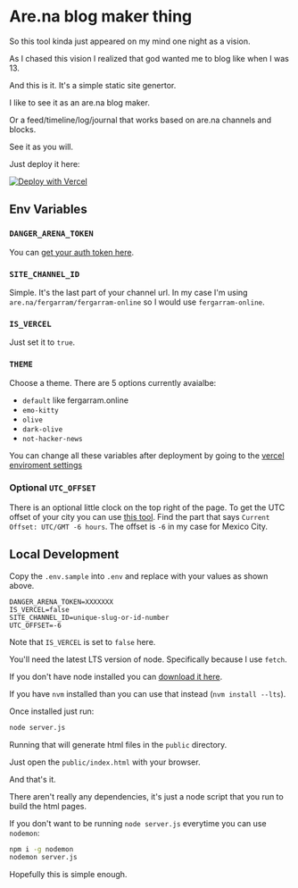 # Are.na blog maker thing

So this tool kinda just appeared on my mind one night as a vision.

As I chased this vision I realized that god wanted me to blog like when I was 13.

And this is it. It's a simple static site genertor.

I like to see it as an are.na blog maker.

Or a feed/timeline/log/journal that works based on are.na channels and blocks.

See it as you will.

Just deploy it here:

[![Deploy with Vercel](https://vercel.com/button)](https://vercel.com/new/clone?repository-url=https%3A%2F%2Fgithub.com%2FFergarram%2Ffergarram.online&env=DANGER_ARENA_TOKEN,SITE_CHANNEL_ID,IS_VERCEL,THEME&envDescription=API%20keys%20and%20other%20configuration%20variables%20needed%20for%20setting%20up%20your%20page.&envLink=https%3A%2F%2Fgithub.com%2FFergarram%2Ffergarram.online&project-name=arena-blog&repository-name=arena-blog&demo-url=https%3A%2F%2Ffergarram.online)

## Env Variables

### `DANGER_ARENA_TOKEN`
You can [get your auth token here](https://arena-token-gen.vercel.app/).

### `SITE_CHANNEL_ID`
Simple. It's the last part of your channel url. In my case I'm using `are.na/fergarram/fergarram-online` so I would use `fergarram-online`.

### `IS_VERCEL`
Just set it to `true`.

### `THEME`
Choose a theme. There are 5 options currently avaialbe:

- `default` like fergarram.online
- `emo-kitty`
- `olive`
- `dark-olive`
- `not-hacker-news`

You can change all these variables after deployment by going to the [vercel enviroment settings](https://vercel.com/docs/projects/environment-variables)

### Optional `UTC_OFFSET`
There is an optional little clock on the top right of the page. To get the UTC offset of your city you can use [this tool](https://www.timeanddate.com/time/zone/mexico/mexico-city). Find the part that says `Current Offset: UTC/GMT -6 hours`. The offset is `-6` in my case for Mexico City.


## Local Development

Copy the `.env.sample` into `.env` and replace with your values as shown above.

```
DANGER_ARENA_TOKEN=XXXXXXX
IS_VERCEL=false
SITE_CHANNEL_ID=unique-slug-or-id-number
UTC_OFFSET=-6
```

Note that `IS_VERCEL` is set to `false` here.

You'll need the latest LTS version of node. Specifically because I use `fetch`.

If you don't have node installed you can [download it here](https://nodejs.org/en/download).

If you have `nvm` installed than you can use that instead (`nvm install --lts`).

Once installed just run:

```bash
node server.js
```

Running that will generate html files in the `public` directory.

Just open the `public/index.html` with your browser.

And that's it.

There aren't really any dependencies, it's just a node script that you run to build the html pages.

If you don't want to be running `node server.js` everytime you can use `nodemon`:

```bash
npm i -g nodemon
nodemon server.js
```

Hopefully this is simple enough.
